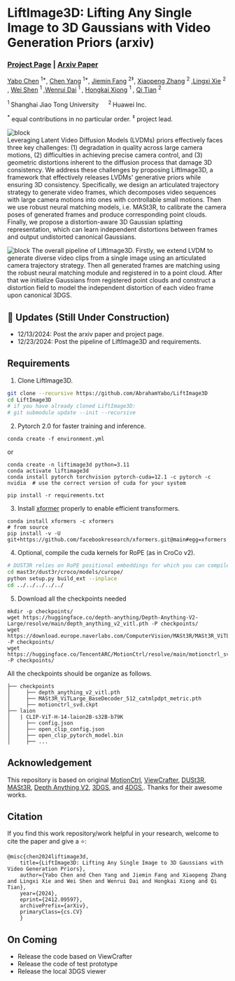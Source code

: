 # LiftImage3D: Lifting Any Single Image to 3D Gaussians with Video Generation Priors (arxiv)

### [Project Page](https://liftimage3d.github.io/) | [Arxiv Paper](https://arxiv.org/pdf/2412.09597)

[Yabo Chen](https://scholar.google.com/citations?user=6aHx1rgAAAAJ&hl=zh-TW) <sup>1*</sup>, [Chen Yang](https://scholar.google.com/citations?hl=zh-CN&user=StdXTR8AAAAJ) <sup>1*</sup>,
[Jiemin Fang](https://jaminfong.cn/) <sup>2‡</sup>, [Xiaopeng Zhang](https://scholar.google.com/citations?user=Ud6aBAcAAAAJ&hl=zh-CN) <sup>2 </sup>,[Lingxi Xie](http://lingxixie.com/) <sup>2 </sup> </br>, [Wei Shen](https://shenwei1231.github.io/) <sup>1 </sup>,[Wenrui Dai](https://scholar.google.com/citations?user=Xg8MhyAAAAAJ&hl=en) <sup>1 </sup>, [Hongkai Xiong](https://scholar.google.com/citations?user=bB16iN4AAAAJ&hl=en&oi=ao) <sup>1 </sup>, [Qi Tian](https://www.qitian1987.com/) <sup>2 </sup>

<sup>1 </sup>Shanghai Jiao Tong University &emsp; <sup>2 </sup>Huawei Inc. &emsp;

<sup>\*</sup> equal contributions in no particular order. <sup>$\ddagger$</sup> project lead. 

![block](./assets/teaser.png)   
Leveraging Latent Video Diffusion Models (LVDMs) priors effectively faces three key challenges: (1) degradation in quality across large camera motions, 
(2) difficulties in achieving precise camera control, and (3) geometric distortions inherent to the diffusion process that damage 3D consistency. 
We address these challenges by proposing LiftImage3D, a framework that effectively releases LVDMs' generative priors while ensuring 3D consistency. 
Specifically, we design an articulated trajectory strategy to generate video frames, which decomposes video sequences with large camera motions into ones with controllable small motions. 
Then we use robust neural matching models, i.e. MASt3R, to calibrate the camera poses of generated frames and produce corresponding point clouds. 
Finally, we propose a distortion-aware 3D Gaussian splatting representation, which can learn independent distortions between frames and output undistorted canonical Gaussians. 

![block](./assets/method.png)
The overall pipeline of LiftImage3D. Firstly, we extend LVDM to generate diverse video clips from a single image using an
articulated camera trajectory strategy. Then all generated frames are matching using the robust neural matching module and registered in
to a point cloud. After that we initialize Gaussians from registered point clouds and construct a distortion field to model the independent
distortion of each video frame upon canonical 3DGS.

## 🦾 Updates (Still Under Construction)
- 12/13/2024: Post the arxiv paper and project page.
- 12/23/2024: Post the pipeline of LiftImage3D and requirements.

## Requirements
1. Clone LiftImage3D.
```bash
git clone --recursive https://github.com/AbrahamYabo/LiftImage3D
cd LiftImage3D
# if you have already cloned LiftImage3D:
# git submodule update --init --recursive
```

2. Pytorch 2.0 for faster training and inference.
```
conda create -f environment.yml
```
or 
```
conda create -n liftimage3d python=3.11
conda activate liftimage3d
conda install pytorch torchvision pytorch-cuda=12.1 -c pytorch -c nvidia  # use the correct version of cuda for your system

pip install -r requirements.txt
```

3. Install [xformer](https://github.com/facebookresearch/xformers#installing-xformers) properly to enable efficient transformers.
```commandline
conda install xformers -c xformers
# from source
pip install -v -U git+https://github.com/facebookresearch/xformers.git@main#egg=xformers
```

4. Optional, compile the cuda kernels for RoPE (as in CroCo v2).
```bash
# DUST3R relies on RoPE positional embeddings for which you can compile some cuda kernels for faster runtime.
cd mast3r/dust3r/croco/models/curope/
python setup.py build_ext --inplace
cd ../../../../../
```

5. Download all the checkpoints needed
```
mkdir -p checkpoints/
wget https://huggingface.co/depth-anything/Depth-Anything-V2-Large/resolve/main/depth_anything_v2_vitl.pth -P checkpoints/
wget https://download.europe.naverlabs.com/ComputerVision/MASt3R/MASt3R_ViTLarge_BaseDecoder_512_catmlpdpt_metric.pth -P checkpoints/
wget https://huggingface.co/TencentARC/MotionCtrl/resolve/main/motionctrl_svd.ckpt -P checkpoints/
```
All the checkpoints should be organize as follows.
```
├── checkpoints
│     ├── depth_anything_v2_vitl.pth
│     ├── MASt3R_ViTLarge_BaseDecoder_512_catmlpdpt_metric.pth
│     ├── motionctrl_svd.ckpt
├── laion
│   | CLIP-ViT-H-14-laion2B-s32B-b79K
│     ├── config.json
│     ├── open_clip_config.json
│     ├── open_clip_pytorch_model.bin
│     ├── ...
```

##  Acknowledgement
This repository is based on original [MotionCtrl](https://github.com/TencentARC/MotionCtrl), [ViewCrafter](https://github.com/Drexubery/ViewCrafter), [DUSt3R](https://github.com/naver/dust3r), [MASt3R](https://github.com/naver/mast3r), [Depth Anything V2](https://github.com/DepthAnything/Depth-Anything-V2), [3DGS](https://github.com/graphdeco-inria/gaussian-splatting), and [4DGS](https://github.com/hustvl/4DGaussians),. Thanks for their awesome works.


##  Citation
If you find this work repository/work helpful in your research, welcome to cite the paper and give a ⭐:

```
@misc{chen2024liftimage3d,
    title={LiftImage3D: Lifting Any Single Image to 3D Gaussians with Video Generation Priors},
    author={Yabo Chen and Chen Yang and Jiemin Fang and Xiaopeng Zhang and Lingxi Xie and Wei Shen and Wenrui Dai and Hongkai Xiong and Qi Tian},
    year={2024},
    eprint={2412.09597},
    archivePrefix={arXiv},
    primaryClass={cs.CV}
    }
```

##  On Coming
- Release the code based on ViewCrafter
- Release the code of test prototype
- Release the local 3DGS viewer
